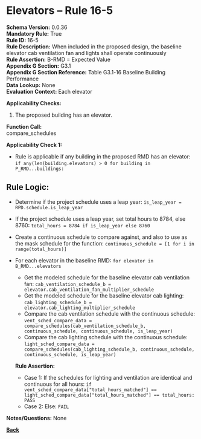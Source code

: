 # Elevators – Rule 16-5  
**Schema Version:** 0.0.36        
**Mandatory Rule:** True          
**Rule ID:** 16-5  
**Rule Description:** When included in the proposed design, the baseline elevator cab ventilation fan and lights shall operate continuously  
**Rule Assertion:** B-RMD = Expected Value                                           
**Appendix G Section:** G3.1  
**Appendix G Section Reference:** Table G3.1-16 Baseline Building Performance  
**Data Lookup:** None  
**Evaluation Context:** Each elevator  

**Applicability Checks:**  
  1. The proposed building has an elevator.  

**Function Call:**  
compare_schedules

**Applicability Check 1:**
- Rule is applicable if any building in the proposed RMD has an elevator: `if any(len(building.elevators) > 0 for building in P_RMD...buildings:`

## Rule Logic:
- Determine if the project schedule uses a leap year: `is_leap_year = RPD.schedule.is_leap_year`
- If the project schedule uses a leap year, set total hours to 8784, else 8760: `total_hours = 8784 if is_leap_year else 8760`
- Create a continuous schedule to compare against, and also to use as the mask schedule for the function: `continuous_schedule = [1 for i in range(total_hours)]`
- For each elevator in the baseline RMD: `for elevator in B_RMD...elevators`
  - Get the modeled schedule for the baseline elevator cab ventilation fan: `cab_ventilation_schedule_b = elevator.cab_ventilation_fan_multiplier_schedule`
  - Get the modeled schedule for the baseline elevator cab lighting: `cab_lighting_schedule_b = elevator.cab_lighting_multiplier_schedule`
  - Compare the cab ventilation schedule with the continuous schedule: `vent_sched_compare_data = compare_schedules(cab_ventilation_schedule_b, continuous_schedule, continuous_schedule, is_leap_year)`
  - Compare the cab lighting schedule with the continuous schedule: `light_sched_compare_data = compare_schedules(cab_lighting_schedule_b, continuous_schedule, continuous_schedule, is_leap_year)`

  **Rule Assertion:**  
    - Case 1: If the schedules for lighting and ventilation are identical and continuous for all hours: `if vent_sched_compare_data["total_hours_matched"] == light_sched_compare_data["total_hours_matched"] == total_hours: PASS`
    - Case 2: Else: `FAIL`

**Notes/Questions:**
None

 **[Back](../_toc.md)**